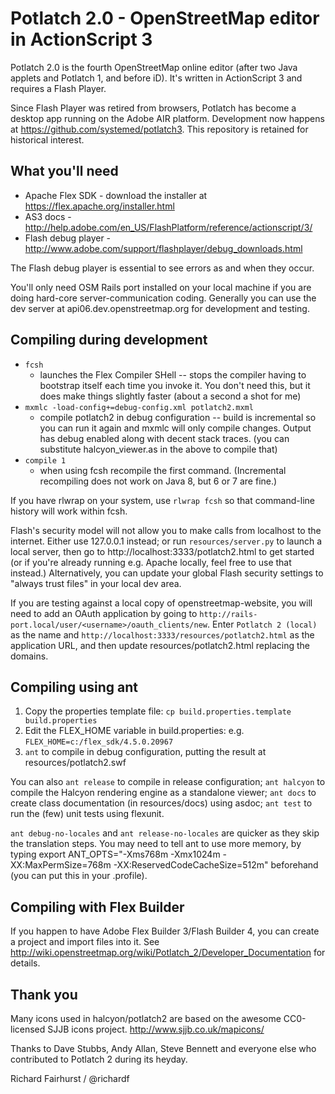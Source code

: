 # Potlatch 2.0 - OpenStreetMap editor in ActionScript 3

Potlatch 2.0 is the fourth OpenStreetMap online editor (after two Java applets and Potlatch 1, and before iD). It's written in ActionScript 3 and requires a Flash Player.

Since Flash Player was retired from browsers, Potlatch has become a desktop app running on the Adobe AIR platform. Development now happens at https://github.com/systemed/potlatch3. This repository is retained for historical interest.

## What you'll need

* Apache Flex SDK - download the installer at https://flex.apache.org/installer.html
* AS3 docs - http://help.adobe.com/en_US/FlashPlatform/reference/actionscript/3/
* Flash debug player - http://www.adobe.com/support/flashplayer/debug_downloads.html

The Flash debug player is essential to see errors as and when they occur.

You'll only need OSM Rails port installed on your local machine if you are doing hard-core server-communication coding. Generally you can use the dev server at api06.dev.openstreetmap.org for development and testing.

## Compiling during development

* `fcsh`
  - launches the Flex Compiler SHell -- stops the compiler having to
    bootstrap itself each time you invoke it. You don't need this, but it
    does make things slightly faster (about a second a shot for me)
* `mxmlc -load-config+=debug-config.xml potlatch2.mxml`
  - compile potlatch2 in debug configuration -- build is incremental so you
    can run it again and mxmlc will only compile changes. Output has debug
    enabled along with decent stack traces.
    (you can substitute halcyon_viewer.as in the above to compile that)
* `compile 1`
  - when using fcsh recompile the first command. (Incremental recompiling does not work on Java 8, but 6 or 7 are fine.)

If you have rlwrap on your system, use `rlwrap fcsh` so that command-line history will work within fcsh.

Flash's security model will not allow you to make calls from localhost to the internet. Either use 127.0.0.1 instead; or run `resources/server.py` to launch a local server, then go to http://localhost:3333/potlatch2.html to get started (or if you're already running e.g. Apache locally, feel free to use that instead.) Alternatively, you can update your global Flash security settings to "always trust files" in your local dev area.

If you are testing against a local copy of openstreetmap-website, you will need to add an OAuth application by going to `http://rails-port.local/user/<username>/oauth_clients/new`. Enter `Potlatch 2 (local)` as the name and `http://localhost:3333/resources/potlatch2.html` as the application URL, and then update resources/potlatch2.html replacing the domains.

## Compiling using ant

1. Copy the properties template file: `cp build.properties.template build.properties`
2. Edit the FLEX_HOME variable in build.properties: e.g. `FLEX_HOME=c:/flex_sdk/4.5.0.20967`
3. `ant` to compile in debug configuration, putting the result at resources/potlatch2.swf

You can also `ant release` to compile in release configuration; `ant halcyon` to compile the Halcyon rendering engine as a standalone viewer; `ant docs` to create class documentation (in resources/docs) using asdoc; `ant test` to run the (few) unit tests using flexunit.

`ant debug-no-locales` and `ant release-no-locales` are quicker as they skip the translation steps. You may need to tell ant to use more memory, by typing export ANT_OPTS="-Xms768m -Xmx1024m -XX:MaxPermSize=768m -XX:ReservedCodeCacheSize=512m" beforehand (you can put this in your .profile).

## Compiling with Flex Builder

If you happen to have Adobe Flex Builder 3/Flash Builder 4, you can create a project and import files into it. See http://wiki.openstreetmap.org/wiki/Potlatch_2/Developer_Documentation for details.

## Thank you

Many icons used in halcyon/potlatch2 are based on the awesome CC0-licensed SJJB icons project. http://www.sjjb.co.uk/mapicons/

Thanks to Dave Stubbs, Andy Allan, Steve Bennett and everyone else who contributed to Potlatch 2 during its heyday. 

Richard Fairhurst / @richardf